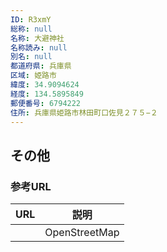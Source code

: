 ```yaml
---
ID: R3xmY
総称: null
名称: 大避神社
名称読み: null
別名: null
都道府県: 兵庫県
区域: 姫路市
緯度: 34.9094624
経度: 134.5895849
郵便番号: 6794222
住所: 兵庫県姫路市林田町口佐見２７５−２
---
```


## その他

### 参考URL

| URL | 説明          |
| --- | ------------- |
|     | OpenStreetMap |

